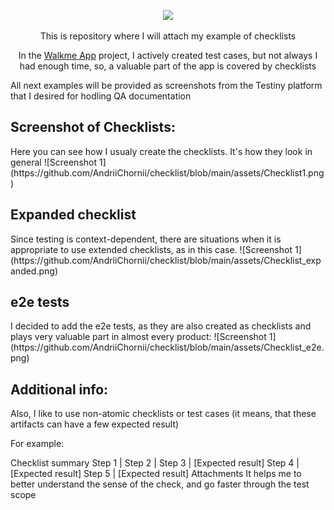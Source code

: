<p align="center">
  <img src="https://img.shields.io/badge/Checklists-0C3B72?style=for-the-badge&logo=Testomatio"/>
</p>

<p align="center">This is repository where I will attach my example of checklists</p>

<p align="center">
In the <a href="https://walkme.dog">Walkme App</a> project, I actively created test cases, but not always I had enough time, so, a valuable part of the app is covered by checklists
</p>

All next examples will be provided as screenshots from the Testiny platform that I desired for hodling QA documentation

<p align="center"> 

## Screenshot of Checklists:
</p>
Here you can see how I usualy create the checklists. It's how they look in general
![Screenshot 1](https://github.com/AndriiChornii/checklist/blob/main/assets/Checklist1.png)


<p align="center"> 

## Expanded checklist
</p>
Since testing is context-dependent, there are situations when it is appropriate to use extended checklists, as in this case.
![Screenshot 1](https://github.com/AndriiChornii/checklist/blob/main/assets/Checklist_expanded.png)

<p align="center"> 

## e2e tests
</p>
I decided to add the e2e tests, as they are also created as checklists and plays very valuable part in almost every product:
![Screenshot 1](https://github.com/AndriiChornii/checklist/blob/main/assets/Checklist_e2e.png)

<p align="center"> 

## Additional info: 
</p>
Also, I like to use non-atomic checklists or test cases (it means, that these artifacts can have a few expected result)

For example:

Checklist summary
Step 1 | 
Step 2 | 
Step 3 | [Expected result]
Step 4 | [Expected result]
Step 5 | [Expected result]
Attachments
It helps me to better understand the sense of the check, and go faster through the test scope
